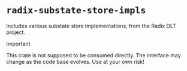 # `radix-substate-store-impls`

Includes various substate store implementations, from the Radix DLT project.

> [!IMPORTANT]  
> This crate is not supposed to be consumed directly. The interface may change as the code base evolves. Use at your own risk!